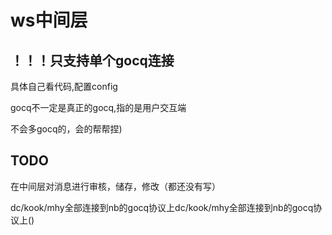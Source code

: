# ws中间层

## ！！！只支持单个gocq连接

具体自己看代码,配置config

gocq不一定是真正的gocq,指的是用户交互端

不会多gocq的，会的帮帮捏)

## TODO

在中间层对消息进行审核，储存，修改（都还没有写）

dc/kook/mhy全部连接到nb的gocq协议上dc/kook/mhy全部连接到nb的gocq协议上()
